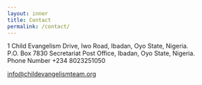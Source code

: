 ```yaml
---
layout: inner
title: Contact
permalink: /contact/
---
```

1 Child Evangelism Drive, Iwo Road, Ibadan, Oyo State, Nigeria.  
P.O. Box 7830 Secretariat Post Office, Ibadan, Oyo State, Nigeria.  
Phone Number +234 8023251050

info@childevangelismteam.org
